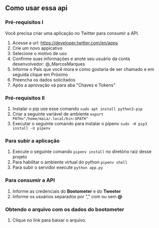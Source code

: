 ## Como usar essa api

### Pré-requisitos I

Você precisa criar uma aplicação no Twitter para consumir a API.

1. Acesse a url: https://developer.twitter.com/en/apps
2. Crie um novo appicativo
3. Selecione o motivo de uso
4. Confirme suas informações  e anote seu usuário da conta desenvolvedor: @_MarcosMarques
5. Informe o País que você mora e como gostaria de ser chamado e em seguida clique em Próximo
6. Preencha os dados solicitados
7. Após a aprovação vá para aba "Chaves e Tokens"

### Pré-requisitos II

1. Instalar o pip use esse comando ``` sudo apt install python3-pip ``` 
2. Criar a seguinte variável de ambiente ``` export PATH="/home/maia/.local/bin:$PATH" ```
3. Executar o seguinte comando para instalar o pipenv ```sudo -H pip3 install -U pipenv``` 

### Para subir a aplicação

1. Execute o seguinte comando ```pipenv install``` no diretório raiz desse projeto
2. Para habilitar o ambiente virtual do python ```pipenv shell```
3. Para subir o servidor execute ```python app.py```

### Para consumir a API

1. Informe as credenciais do **Bootometer** e do **Tweeter**
2. Informe os usuários separados por "," com ou sem **@**

### Obtendo o arquivo com os  dados do bootometer

1. Clique no link para baixar o arquivo. 
